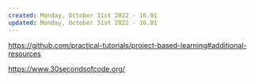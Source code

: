 ```yaml
---
created: Monday, October 31st 2022 - 16.01
updated: Monday, October 31st 2022 - 16.01
---
```

https://github.com/practical-tutorials/project-based-learning#additional-resources

https://www.30secondsofcode.org/